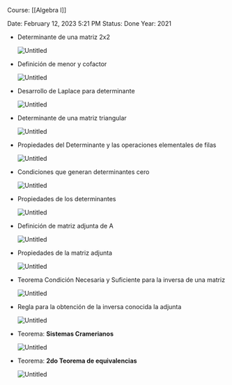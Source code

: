 Course: [[Algebra I]]

Date: February 12, 2023 5:21 PM
Status: Done
Year: 2021

- Determinante de una matriz 2x2
    
    ![Untitled](Images/Determinantes/Untitled.png)
    
- Definición de menor y cofactor
    
    ![Untitled](Images/Determinantes/Untitled%201.png)
    
- Desarrollo de Laplace para determinante
    
    ![Untitled](Images/Determinantes/Untitled%202.png)
    
- Determinante de una matriz triangular
    
    ![Untitled](Images/Determinantes/Untitled%203.png)
    
- Propiedades del Determinante y las operaciones elementales de filas
    
    ![Untitled](Images/Determinantes/Untitled%204.png)
    
- Condiciones que generan determinantes cero
    
    ![Untitled](Images/Determinantes/Untitled%205.png)
    
- Propiedades de los determinantes
    
    ![Untitled](Images/Determinantes/Untitled%206.png)
    
- Definición de matriz adjunta de A
    
    ![Untitled](Images/Determinantes/Untitled%207.png)
    
- Propiedades de la matriz adjunta
    
    ![Untitled](Images/Determinantes/Untitled%208.png)
    
- Teorema Condición Necesaria y Suficiente para la inversa de una matriz
    
    ![Untitled](Images/Determinantes/Untitled%209.png)
    
- Regla para la obtención de la inversa conocida la adjunta
    
    ![Untitled](Images/Determinantes/Untitled%2010.png)
    
- Teorema: **Sistemas Cramerianos**
    
    ![Untitled](Images/Determinantes/Untitled%2011.png)
    
- Teorema: **2do Teorema de equivalencias**
    
    ![Untitled](Images/Determinantes/Untitled%2012.png)